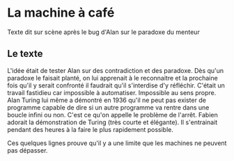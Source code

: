 La machine à café
=================

Texte dit sur scène après le bug d'Alan sur le paradoxe du menteur

Le texte
--------


L'idée était de tester Alan sur des contradiction et des paradoxe. Dès qu'un paradoxe le faisait planté, on lui apprenait à le reconnaitre et la prochaine fois qu'il y serait confronté il faudrait qu'il s'interdise d'y réfléchir. C'était un travail fastidieu car impossible à automatiser. Impossible au sens propre. Alan Turing lui même a démontré en 1936 qu'il ne peut pas exister de programme capable de dire si un autre programme va rentre dans une boucle infini ou non. C'est ce qu'on appelle le problème de l'arrêt. Fabien adorait la démonstration de Turing (très courte et élégante). Il s'entrainait pendant des heures à la faire le plus rapidement possible.


Ces quelques lignes prouve qu'il y a une limite que les machines ne peuvent pas dépasser. 
